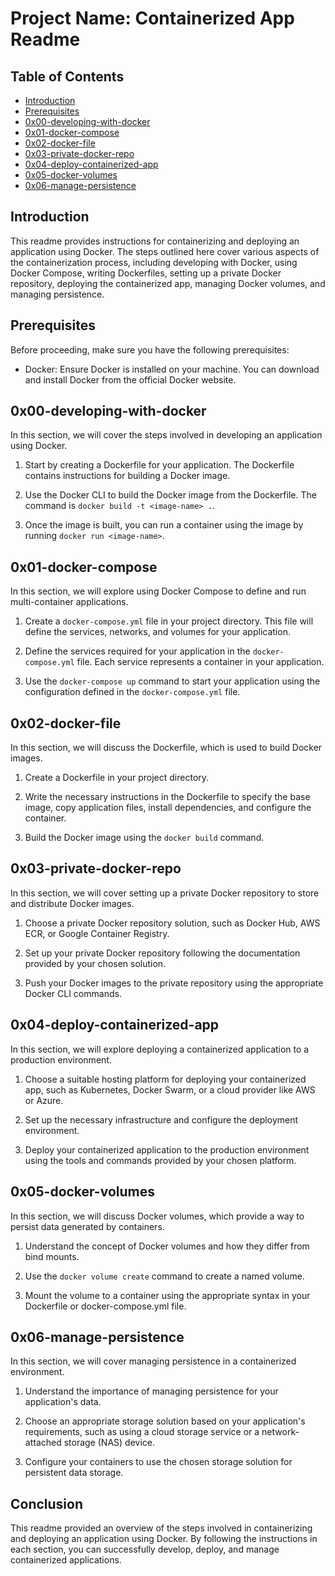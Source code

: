 # Project Name: Containerized App Readme

## Table of Contents

- [Introduction](#introduction)
- [Prerequisites](#prerequisites)
- [0x00-developing-with-docker](#0x00-developing-with-docker)
- [0x01-docker-compose](#0x01-docker-compose)
- [0x02-docker-file](#0x02-docker-file)
- [0x03-private-docker-repo](#0x03-private-docker-repo)
- [0x04-deploy-containerized-app](#0x04-deploy-containerized-app)
- [0x05-docker-volumes](#0x05-docker-volumes)
- [0x06-manage-persistence](#0x06-manage-persistence)

## Introduction

This readme provides instructions for containerizing and deploying an application using Docker. The steps outlined here cover various aspects of the containerization process, including developing with Docker, using Docker Compose, writing Dockerfiles, setting up a private Docker repository, deploying the containerized app, managing Docker volumes, and managing persistence.

## Prerequisites

Before proceeding, make sure you have the following prerequisites:

- Docker: Ensure Docker is installed on your machine. You can download and install Docker from the official Docker website.

## 0x00-developing-with-docker

In this section, we will cover the steps involved in developing an application using Docker.

1. Start by creating a Dockerfile for your application. The Dockerfile contains instructions for building a Docker image.

2. Use the Docker CLI to build the Docker image from the Dockerfile. The command is `docker build -t <image-name> .`.

3. Once the image is built, you can run a container using the image by running `docker run <image-name>`.

## 0x01-docker-compose

In this section, we will explore using Docker Compose to define and run multi-container applications.

1. Create a `docker-compose.yml` file in your project directory. This file will define the services, networks, and volumes for your application.

2. Define the services required for your application in the `docker-compose.yml` file. Each service represents a container in your application.

3. Use the `docker-compose up` command to start your application using the configuration defined in the `docker-compose.yml` file.

## 0x02-docker-file

In this section, we will discuss the Dockerfile, which is used to build Docker images.

1. Create a Dockerfile in your project directory.

2. Write the necessary instructions in the Dockerfile to specify the base image, copy application files, install dependencies, and configure the container.

3. Build the Docker image using the `docker build` command.

## 0x03-private-docker-repo

In this section, we will cover setting up a private Docker repository to store and distribute Docker images.

1. Choose a private Docker repository solution, such as Docker Hub, AWS ECR, or Google Container Registry.

2. Set up your private Docker repository following the documentation provided by your chosen solution.

3. Push your Docker images to the private repository using the appropriate Docker CLI commands.

## 0x04-deploy-containerized-app

In this section, we will explore deploying a containerized application to a production environment.

1. Choose a suitable hosting platform for deploying your containerized app, such as Kubernetes, Docker Swarm, or a cloud provider like AWS or Azure.

2. Set up the necessary infrastructure and configure the deployment environment.

3. Deploy your containerized application to the production environment using the tools and commands provided by your chosen platform.

## 0x05-docker-volumes

In this section, we will discuss Docker volumes, which provide a way to persist data generated by containers.

1. Understand the concept of Docker volumes and how they differ from bind mounts.

2. Use the `docker volume create` command to create a named volume.

3. Mount the volume to a container using the appropriate syntax in your Dockerfile or docker-compose.yml file.

## 0x06-manage-persistence

In this section, we will cover managing persistence in a containerized environment.

1. Understand the importance of managing persistence for your application's data.

2. Choose an appropriate storage solution based on your application's requirements, such as using a cloud storage service or a network-attached storage (NAS) device.

3. Configure your containers to use the chosen storage solution for persistent data storage.

## Conclusion

This readme provided an overview of the steps involved in containerizing and deploying an application using Docker. By following the instructions in each section, you can successfully develop, deploy, and manage containerized applications.

